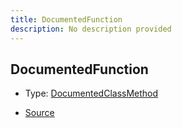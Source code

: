 ```yaml
---
title: DocumentedFunction
description: No description provided
---
```


## DocumentedFunction

- Type: [DocumentedClassMethod](/docs/markdown/types/DocumentedClassMethod.md)

- [Source](https://github.com/neplextech/micro-docgen/blob/38358ca74767eba2bb03bd633518726d6b884070/src/serializers/FunctionSerializer.ts#L6)